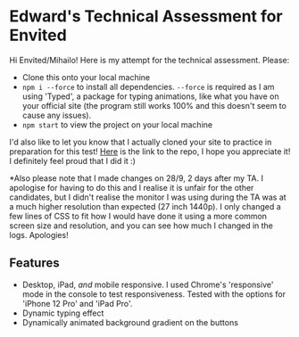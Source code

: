# Edward's Technical Assessment for Envited

Hi Envited/Mihailo! Here is my attempt for the technical assessment. Please:
- Clone this onto your local machine
- ```npm i --force``` to install all dependencies. ```--force``` is required as I am using 'Typed', a package for typing animations, like what you have on your official site (the program still works 100% and this doesn't seem to cause any issues).
- ```npm start``` to view the project on your local machine

I'd also like to let you know that I actually cloned your site to practice in preparation for this test! [Here](https://github.com/Foyoman/envited-clone) is the link to the repo, I hope you appreciate it! I definitely feel proud that I did it :)

*Also please note that I made changes on 28/9, 2 days after my TA. I apologise for having to do this and I realise it is unfair for the other candidates, but I didn't realise the monitor I was using during the TA was at a much higher resolution than expected (27 inch 1440p). I only changed a few lines of CSS to fit how I would have done it using a more common screen size and resolution, and you can see how much I changed in the logs. Apologies!

## Features
- Desktop, iPad, *and* mobile responsive. I used Chrome's 'responsive' mode in the console to test responsiveness. Tested with the options for 'iPhone 12 Pro' and 'iPad Pro'.
- Dynamic typing effect
- Dynamically animated background gradient on the buttons
